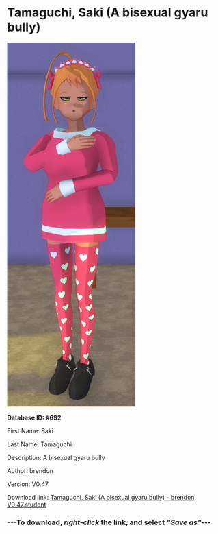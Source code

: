 # Tamaguchi, Saki (A bisexual gyaru bully)

<img src="https://raw.githubusercontent.com/Arbiter1223/Daigaku-Gurashi-Custom-Students/master/Students/Files/Tamaguchi%2C%20Saki%20(A%20bisexual%20gyaru%20bully).png" title="Tamaguchi, Saki (A bisexual gyaru bully) - brendon, V0.47">

**Database ID: #692**

First Name: Saki

Last Name: Tamaguchi

Description: A bisexual gyaru bully

Author: brendon

Version: V0.47

Download link: <a href="https://raw.githubusercontent.com/Arbiter1223/Daigaku-Gurashi-Custom-Students/master/Students/Files/Tamaguchi%2C%20Saki%20(A%20bisexual%20gyaru%20bully)%20-%20brendon%2C%20V0.47.student">Tamaguchi, Saki (A bisexual gyaru bully) - brendon, V0.47.student</a>

### ---**To download, _right-click_ the link, and select _"Save as"_**---
